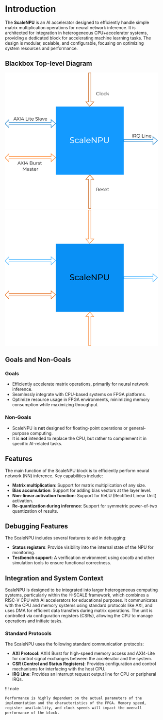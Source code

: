 # Introduction

The **ScaleNPU** is an AI accelerator designed to efficiently handle simple matrix multiplication operations for neural network inference. It is architected for integration in heterogeneous CPU+accelerator systems, providing a dedicated block for accelerating machine learning tasks. The design is modular, scalable, and configurable, focusing on optimizing system resources and performance.

## Blackbox Top-level Diagram

![blackbox-npu_l](../diagrams/blackbox_npu_l.png#only-light)  
![blackbox-npu_d](../diagrams/blackbox_npu_d.png#only-dark)

## Goals and Non-Goals

### Goals
- Efficiently accelerate matrix operations, primarily for neural network inference.
- Seamlessly integrate with CPU-based systems on FPGA platforms.
- Optimize resource usage in FPGA environments, minimizing memory consumption while maximizing throughput.

### Non-Goals
- ScaleNPU is **not** designed for floating-point operations or general-purpose computing.
- It is **not** intended to replace the CPU, but rather to complement it in specific AI-related tasks.

## Features

The main function of the ScaleNPU block is to efficiently perform neural network (NN) inference. Key capabilities include:

- **Matrix multiplication**: Support for matrix multiplication of any size.
- **Bias accumulation**: Support for adding bias vectors at the layer level.
- **Non-linear activation function**: Support for ReLU (Rectified Linear Unit) activation.
- **Re-quantization during inference**: Support for symmetric power-of-two quantization of results.

## Debugging Features

The ScaleNPU includes several features to aid in debugging:

- **Status registers**: Provide visibility into the internal state of the NPU for monitoring.
- **Testbench support**: A verification environment using cocotb and other simulation tools to ensure functional correctness.

## Integration and System Context

ScaleNPU is designed to be integrated into larger heterogeneous computing systems, particularly within the H-SCALE framework, which combines a RISC-V CPU with AI accelerators for educational purposes. It communicates with the CPU and memory systems using standard protocols like AXI, and uses DMA for efficient data transfers during matrix operations. The unit is controlled via configuration registers (CSRs), allowing the CPU to manage operations and initiate tasks.

### Standard Protocols

The ScaleNPU uses the following standard communication protocols:
- **AXI Protocol**: AXI4 Burst for high-speed memory access and AXI4-Lite for control signal exchanges between the accelerator and the system.
- **CSR (Control and Status Registers)**: Provides configuration and control mechanisms for interfacing with the host CPU.
- **IRQ Line**: Provides an interrupt request output line for CPU or peripheral IRQs.

!!! note

    Performance is highly dependent on the actual parameters of the implementation and the characteristics of the FPGA. Memory speed, register availability, and clock speeds will impact the overall performance of the block.
